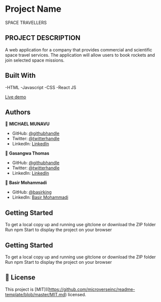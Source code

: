 
# Project Name
SPACE TRAVELLERS
## PROJECT DESCRIPTION
A web application for a company that provides commercial and scientific space travel services. The application will allow users to book rockets and join selected space missions.

## Built With
-HTML
-Javascript
-CSS
-React JS


[Live demo](https://michaelmunavu83.github.io/spacetravellers/)

## Authors


👤 **MICHAEL MUNAVU**



- GitHub: [@githubhandle](https://github.com/MICHAELMUNAVU83)
- Twitter: [@twitterhandle](https://twitter.com/MunavuMichael)
- LinkedIn: [LinkedIn](https://www.linkedin.com/in/michael-munavu-78703a218/)

👤 **Gasangwa Thomas**

- GitHub: [@githubhandle](https://github.com/gasangw)
- Twitter: [@twitterhandle](https://twitter.com/ThomasGasangwa)
- LinkedIn: [LinkedIn](https://www.linkedin.com/in/gasangwa-thomas-84197222a/)

👤 **Basir Mohammadi**

- GitHub: [@basirking](https://github.com/Basir-Mohammadi)
- LinkedIn: [Basir Mohammadi](https://www.linkedin.com/in/basirahmad1312/)



## Getting Started
To get a local copy up and running  use gitclone or download the ZIP folder
Run npm Start to display the project on your browser



## Getting Started
To get a local copy up and running  use gitclone or download the ZIP folder
Run npm Start to display the project on your browser


## 📝 License

This project is [MIT]((https://github.com/microverseinc/readme-template/blob/master/MIT.md) licensed.


